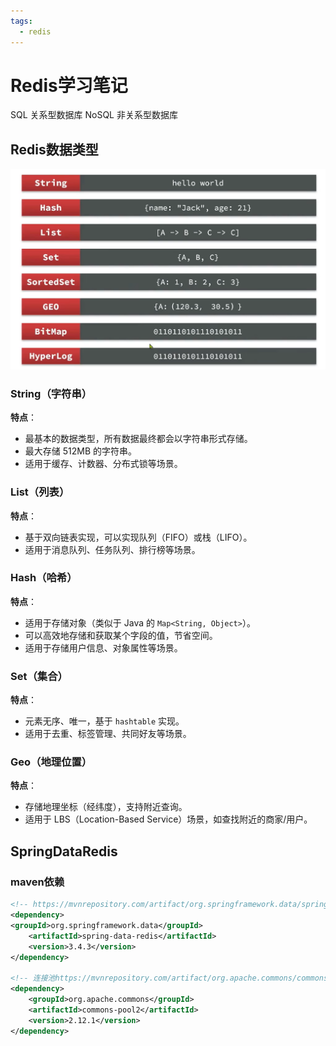 ```yaml
---
tags:
  - redis
---
```

# Redis学习笔记
SQL 关系型数据库
NoSQL 非关系型数据库
## Redis数据类型
![image.png](https://raw.githubusercontent.com/GQLiu1001/mytc/master/img/20250310094815127.png)
### String（字符串）
 **特点**：
- 最基本的数据类型，所有数据最终都会以字符串形式存储。
- 最大存储 512MB 的字符串。
- 适用于缓存、计数器、分布式锁等场景。
### List（列表）
**特点**：
- 基于双向链表实现，可以实现队列（FIFO）或栈（LIFO）。
- 适用于消息队列、任务队列、排行榜等场景。
### Hash（哈希）
**特点**：
- 适用于存储对象（类似于 Java 的 `Map<String, Object>`）。
- 可以高效地存储和获取某个字段的值，节省空间。
- 适用于存储用户信息、对象属性等场景。
### Set（集合）
**特点**：
- 元素无序、唯一，基于 `hashtable` 实现。
- 适用于去重、标签管理、共同好友等场景。
### Geo（地理位置）
**特点**：
- 存储地理坐标（经纬度），支持附近查询。
- 适用于 LBS（Location-Based Service）场景，如查找附近的商家/用户。
## SpringDataRedis
### maven依赖
```xml
<!-- https://mvnrepository.com/artifact/org.springframework.data/spring-data-redis -->
<dependency>
<groupId>org.springframework.data</groupId>
    <artifactId>spring-data-redis</artifactId>
    <version>3.4.3</version>
</dependency>

<!-- 连接池https://mvnrepository.com/artifact/org.apache.commons/commons-pool2 -->
<dependency>
    <groupId>org.apache.commons</groupId>
    <artifactId>commons-pool2</artifactId>
    <version>2.12.1</version>
</dependency>
```
